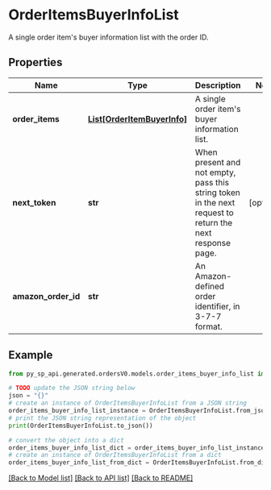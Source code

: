 # OrderItemsBuyerInfoList

A single order item's buyer information list with the order ID.

## Properties

Name | Type | Description | Notes
------------ | ------------- | ------------- | -------------
**order_items** | [**List[OrderItemBuyerInfo]**](OrderItemBuyerInfo.md) | A single order item&#39;s buyer information list. | 
**next_token** | **str** | When present and not empty, pass this string token in the next request to return the next response page. | [optional] 
**amazon_order_id** | **str** | An Amazon-defined order identifier, in 3-7-7 format. | 

## Example

```python
from py_sp_api.generated.ordersV0.models.order_items_buyer_info_list import OrderItemsBuyerInfoList

# TODO update the JSON string below
json = "{}"
# create an instance of OrderItemsBuyerInfoList from a JSON string
order_items_buyer_info_list_instance = OrderItemsBuyerInfoList.from_json(json)
# print the JSON string representation of the object
print(OrderItemsBuyerInfoList.to_json())

# convert the object into a dict
order_items_buyer_info_list_dict = order_items_buyer_info_list_instance.to_dict()
# create an instance of OrderItemsBuyerInfoList from a dict
order_items_buyer_info_list_from_dict = OrderItemsBuyerInfoList.from_dict(order_items_buyer_info_list_dict)
```
[[Back to Model list]](../README.md#documentation-for-models) [[Back to API list]](../README.md#documentation-for-api-endpoints) [[Back to README]](../README.md)



